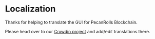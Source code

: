 # Localization

Thanks for helping to translate the GUI for PecanRolls Blockchain.

Please head over to our [Crowdin project](https://crowdin.com/project/rolls-blockchain/) and add/edit translations there.
